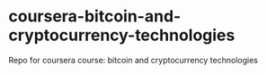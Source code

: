 # coursera-bitcoin-and-cryptocurrency-technologies
Repo for coursera course: bitcoin and cryptocurrency technologies
